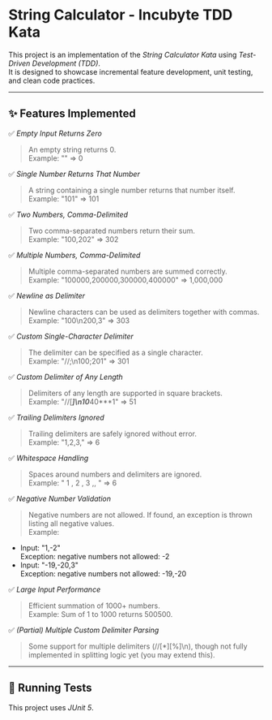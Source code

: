 # String Calculator - Incubyte TDD Kata

This project is an implementation of the *String Calculator Kata* using *Test-Driven Development (TDD)*.  
It is designed to showcase incremental feature development, unit testing, and clean code practices.

---

## ✨ Features Implemented

✅ *Empty Input Returns Zero*
> An empty string returns 0.  
Example: "" => 0

✅ *Single Number Returns That Number*
> A string containing a single number returns that number itself.  
Example: "101" => 101

✅ *Two Numbers, Comma-Delimited*
> Two comma-separated numbers return their sum.  
Example: "100,202" => 302

✅ *Multiple Numbers, Comma-Delimited*
> Multiple comma-separated numbers are summed correctly.  
Example: "100000,200000,300000,400000" => 1,000,000

✅ *Newline as Delimiter*
> Newline characters can be used as delimiters together with commas.  
Example: "100\n200,3" => 303

✅ *Custom Single-Character Delimiter*
> The delimiter can be specified as a single character.  
Example: "//;\n100;201" => 301

✅ *Custom Delimiter of Any Length*
> Delimiters of any length are supported in square brackets.  
Example: "//[***]\n10***40***1" => 51

✅ *Trailing Delimiters Ignored*
> Trailing delimiters are safely ignored without error.  
Example: "1,2,3," => 6

✅ *Whitespace Handling*
> Spaces around numbers and delimiters are ignored.  
Example: " 1 , 2 , 3 ,, " => 6

✅ *Negative Number Validation*
> Negative numbers are not allowed. If found, an exception is thrown listing all negative values.  
Example:
- Input: "1,-2"  
  Exception: negative numbers not allowed: -2
- Input: "-19,-20,3"  
  Exception: negative numbers not allowed: -19,-20

✅ *Large Input Performance*
> Efficient summation of 1000+ numbers.  
Example: Sum of 1 to 1000 returns 500500.

✅ *(Partial) Multiple Custom Delimiter Parsing*
> Some support for multiple delimiters (//[*][%]\n), though not fully implemented in splitting logic yet (you may extend this).

---

## 🧪 Running Tests

This project uses *JUnit 5*.
